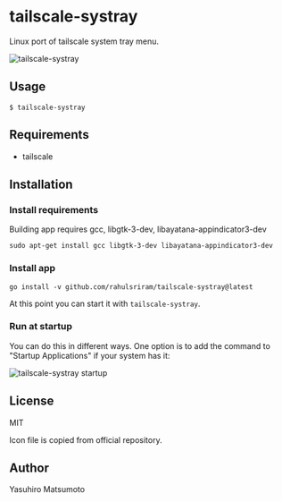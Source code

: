 # tailscale-systray

Linux port of tailscale system tray menu.

![tailscale-systray](/screenshot.png)

## Usage

```
$ tailscale-systray
```

## Requirements

* tailscale

## Installation

### Install requirements

Building app requires gcc, libgtk-3-dev, libayatana-appindicator3-dev

```
sudo apt-get install gcc libgtk-3-dev libayatana-appindicator3-dev
```

### Install app

```
go install -v github.com/rahulsriram/tailscale-systray@latest
```

At this point you can start it with `tailscale-systray`.

### Run at startup

You can do this in different ways. One option is to add the command to "Startup Applications" if your system has it:

![tailscale-systray startup](/screenshot_startup.png)

## License

MIT

Icon file is copied from official repository.

## Author

Yasuhiro Matsumoto
